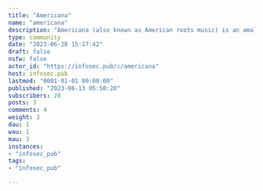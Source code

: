 ```yaml
---
title: "Americana" 
name: "americana"
description: "Americana (also known as American roots music) is an amalgam of American music formed by the confluence of the shared and varied traditions that make up the musical ethos of the United States, specifically those sounds that are emerged from the Southern United States such as folk, gospel, blues, country, jazz, rhythm and blues, rock and roll, bluegrass, and other external influences.^___^"
type: community
date: "2023-06-28 15:17:42"
draft: false
nsfw: false
actor_id: "https://infosec.pub/c/americana"
host: infosec.pub
lastmod: "0001-01-01 00:00:00"
published: "2023-06-13 05:50:20"
subscribers: 20
posts: 3
comments: 4
weight: 3
dau: 1
wau: 1
mau: 3
instances:
- "infosec_pub"
tags: 
- "infosec_pub"

---
```

